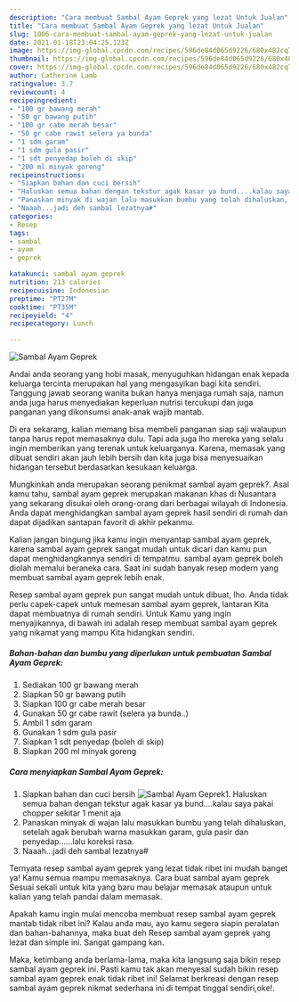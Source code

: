 ```yaml
---
description: "Cara membuat Sambal Ayam Geprek yang lezat Untuk Jualan"
title: "Cara membuat Sambal Ayam Geprek yang lezat Untuk Jualan"
slug: 1006-cara-membuat-sambal-ayam-geprek-yang-lezat-untuk-jualan
date: 2021-01-18T23:04:25.123Z
image: https://img-global.cpcdn.com/recipes/596de84d065d9226/680x482cq70/sambal-ayam-geprek-foto-resep-utama.jpg
thumbnail: https://img-global.cpcdn.com/recipes/596de84d065d9226/680x482cq70/sambal-ayam-geprek-foto-resep-utama.jpg
cover: https://img-global.cpcdn.com/recipes/596de84d065d9226/680x482cq70/sambal-ayam-geprek-foto-resep-utama.jpg
author: Catherine Lamb
ratingvalue: 3.7
reviewcount: 4
recipeingredient:
- "100 gr bawang merah"
- "50 gr bawang putih"
- "100 gr cabe merah besar"
- "50 gr cabe rawit selera ya bunda"
- "1 sdm garam"
- "1 sdm gula pasir"
- "1 sdt penyedap boleh di skip"
- "200 ml minyak goreng"
recipeinstructions:
- "Siapkan bahan dan cuci bersih"
- "Haluskan semua bahan dengan tekstur agak kasar ya bund....kalau saya pakai chopper sekitar 1 menit aja"
- "Panaskan minyak di wajan lalu masukkan bumbu yang telah dihaluskan, setelah agak berubah warna masukkan garam, gula pasir dan penyedap......lalu koreksi rasa."
- "Naaah...jadi deh sambal lezatnya#"
categories:
- Resep
tags:
- sambal
- ayam
- geprek

katakunci: sambal ayam geprek 
nutrition: 213 calories
recipecuisine: Indonesian
preptime: "PT27M"
cooktime: "PT35M"
recipeyield: "4"
recipecategory: Lunch

---
```



![Sambal Ayam Geprek](https://img-global.cpcdn.com/recipes/596de84d065d9226/680x482cq70/sambal-ayam-geprek-foto-resep-utama.jpg)

Andai anda seorang yang hobi masak, menyuguhkan hidangan enak kepada keluarga tercinta merupakan hal yang mengasyikan bagi kita sendiri. Tanggung jawab seorang  wanita bukan hanya menjaga rumah saja, namun anda juga harus menyediakan keperluan nutrisi tercukupi dan juga panganan yang dikonsumsi anak-anak wajib mantab.

Di era  sekarang, kalian memang bisa membeli panganan siap saji walaupun tanpa harus repot memasaknya dulu. Tapi ada juga lho mereka yang selalu ingin memberikan yang terenak untuk keluarganya. Karena, memasak yang dibuat sendiri akan jauh lebih bersih dan kita juga bisa menyesuaikan hidangan tersebut berdasarkan kesukaan keluarga. 



Mungkinkah anda merupakan seorang penikmat sambal ayam geprek?. Asal kamu tahu, sambal ayam geprek merupakan makanan khas di Nusantara yang sekarang disukai oleh orang-orang dari berbagai wilayah di Indonesia. Anda dapat menghidangkan sambal ayam geprek hasil sendiri di rumah dan dapat dijadikan santapan favorit di akhir pekanmu.

Kalian jangan bingung jika kamu ingin menyantap sambal ayam geprek, karena sambal ayam geprek sangat mudah untuk dicari dan kamu pun dapat menghidangkannya sendiri di tempatmu. sambal ayam geprek boleh diolah memalui beraneka cara. Saat ini sudah banyak resep modern yang membuat sambal ayam geprek lebih enak.

Resep sambal ayam geprek pun sangat mudah untuk dibuat, lho. Anda tidak perlu capek-capek untuk memesan sambal ayam geprek, lantaran Kita dapat membuatnya di rumah sendiri. Untuk Kamu yang ingin menyajikannya, di bawah ini adalah resep membuat sambal ayam geprek yang nikamat yang mampu Kita hidangkan sendiri.

<!--inarticleads1-->

##### Bahan-bahan dan bumbu yang diperlukan untuk pembuatan Sambal Ayam Geprek:

1. Sediakan 100 gr bawang merah
1. Siapkan 50 gr bawang putih
1. Siapkan 100 gr cabe merah besar
1. Gunakan 50 gr cabe rawit (selera ya bunda..)
1. Ambil 1 sdm garam
1. Gunakan 1 sdm gula pasir
1. Siapkan 1 sdt penyedap (boleh di skip)
1. Siapkan 200 ml minyak goreng




<!--inarticleads2-->

##### Cara menyiapkan Sambal Ayam Geprek:

1. Siapkan bahan dan cuci bersih
<img src="https://img-global.cpcdn.com/steps/be9c3f5cda02d0da/160x128cq70/sambal-ayam-geprek-langkah-memasak-1-foto.jpg" alt="Sambal Ayam Geprek">1. Haluskan semua bahan dengan tekstur agak kasar ya bund....kalau saya pakai chopper sekitar 1 menit aja
1. Panaskan minyak di wajan lalu masukkan bumbu yang telah dihaluskan, setelah agak berubah warna masukkan garam, gula pasir dan penyedap......lalu koreksi rasa.
1. Naaah...jadi deh sambal lezatnya#




Ternyata resep sambal ayam geprek yang lezat tidak ribet ini mudah banget ya! Kamu semua mampu memasaknya. Cara buat sambal ayam geprek Sesuai sekali untuk kita yang baru mau belajar memasak ataupun untuk kalian yang telah pandai dalam memasak.

Apakah kamu ingin mulai mencoba membuat resep sambal ayam geprek mantab tidak ribet ini? Kalau anda mau, ayo kamu segera siapin peralatan dan bahan-bahannya, maka buat deh Resep sambal ayam geprek yang lezat dan simple ini. Sangat gampang kan. 

Maka, ketimbang anda berlama-lama, maka kita langsung saja bikin resep sambal ayam geprek ini. Pasti kamu tak akan menyesal sudah bikin resep sambal ayam geprek enak tidak ribet ini! Selamat berkreasi dengan resep sambal ayam geprek nikmat sederhana ini di tempat tinggal sendiri,oke!.

